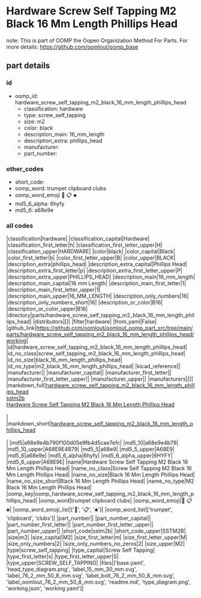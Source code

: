 # Hardware Screw Self Tapping M2 Black 16 Mm Length Phillips Head  

note: This is part of OOMP the Oopen Organization Method For Parts. For more details: https://github.com/oomlout/oomp_base

##  part details





### id
* oomp_id: hardware_screw_self_tapping_m2_black_16_mm_length_phillips_head
  * classification: hardware
  * type: screw_self_tapping
  * size: m2
  * color: black
  * description_main: 16_mm_length
  * description_extra: phillips_head
  * manufacturer: 
  * part_number: 

### other_codes
* short_code: 
* oomp_word: trumpet clipboard clubs
* oomp_word_emoji :trumpet: :clipboard: :clubs:
* md5_6_alpha: 6hyfy
* md5_6: a68e9e

### all codes 
|classification|hardware|
|classification_capital|Hardware|
|classification_first_letter|h|
|classification_first_letter_upper|H|
|classification_upper|HARDWARE|
|color|black|
|color_capital|Black|
|color_first_letter|b|
|color_first_letter_upper|B|
|color_upper|BLACK|
|description_extra|phillips_head|
|description_extra_capital|Phillips Head|
|description_extra_first_letter|p|
|description_extra_first_letter_upper|P|
|description_extra_upper|PHILLIPS_HEAD|
|description_main|16_mm_length|
|description_main_capital|16 mm Length|
|description_main_first_letter|1|
|description_main_first_letter_upper|1|
|description_main_upper|16_MM_LENGTH|
|description_only_numbers|16|
|description_only_numbers_short|16|
|description_or_color|B16|
|description_or_color_upper|B16|
|directory|parts/hardware_screw_self_tapping_m2_black_16_mm_length_phillips_head|
|distributors|[]|
|filter|hardware|
|from_yaml|False|
|github_link|https://github.com/oomlout/oomlout_oomp_part_src/tree/main/parts/hardware_screw_self_tapping_m2_black_16_mm_length_phillips_head/working|
|id|hardware_screw_self_tapping_m2_black_16_mm_length_phillips_head|
|id_no_class|screw_self_tapping_m2_black_16_mm_length_phillips_head|
|id_no_size|black_16_mm_length_phillips_head|
|id_no_type|m2_black_16_mm_length_phillips_head|
|kicad_reference||
|manufacturer||
|manufacturer_capital||
|manufacturer_first_letter||
|manufacturer_first_letter_upper||
|manufacturer_upper||
|manufacturers|[]|
|markdown_full|[hardware_screw_self_tapping_m2_black_16_mm_length_phillips_head](https://github.com/oomlout/oomlout_oomp_part_src/tree/main/parts/hardware_screw_self_tapping_m2_black_16_mm_length_phillips_head/working)<br>[sstm2b](https://github.com/oomlout/oomlout_oomp_part_src/tree/main/parts/hardware_screw_self_tapping_m2_black_16_mm_length_phillips_head/working)<br>[Hardware Screw Self Tapping M2 Black 16 Mm Length Phillips Head](https://github.com/oomlout/oomlout_oomp_part_src/tree/main/parts/hardware_screw_self_tapping_m2_black_16_mm_length_phillips_head/working)<br><br>|
|markdown_short|[hardware_screw_self_tapping_m2_black_16_mm_length_phillips_head](https://github.com/oomlout/oomlout_oomp_part_src/tree/main/parts/hardware_screw_self_tapping_m2_black_16_mm_length_phillips_head/working)<br><br>|
|md5|a68e9e4b790f100d05e9fb4d5cae7efc|
|md5_10|a68e9e4b79|
|md5_10_upper|A68E9E4B79|
|md5_5|a68e9|
|md5_5_upper|A68E9|
|md5_6|a68e9e|
|md5_6_alpha|6hyfy|
|md5_6_alpha_upper|6HYFY|
|md5_6_upper|A68E9E|
|name|Hardware Screw Self Tapping M2 Black 16 Mm Length Phillips Head|
|name_no_class|Screw Self Tapping M2 Black 16 Mm Length Phillips Head|
|name_no_size|Black 16 Mm Length Phillips Head|
|name_no_size_short|Black 16 Mm Length Phillips Head|
|name_no_type|M2 Black 16 Mm Length Phillips Head|
|oomp_key|oomp_hardware_screw_self_tapping_m2_black_16_mm_length_phillips_head|
|oomp_word|trumpet clipboard clubs|
|oomp_word_emoji|:trumpet: :clipboard: :clubs:|
|oomp_word_emoji_list|[':trumpet:', ':clipboard:', ':clubs:']|
|oomp_word_list|['trumpet', 'clipboard', 'clubs']|
|part_number||
|part_number_capital||
|part_number_first_letter||
|part_number_first_letter_upper||
|part_number_upper||
|short_code|sstm2b|
|short_code_upper|SSTM2B|
|size|m2|
|size_capital|M2|
|size_first_letter|m|
|size_first_letter_upper|M|
|size_only_numbers|2|
|size_only_numbers_no_zeros|2|
|size_upper|M2|
|type|screw_self_tapping|
|type_capital|Screw Self Tapping|
|type_first_letter|s|
|type_first_letter_upper|S|
|type_upper|SCREW_SELF_TAPPING|
|files|['base.yaml', 'head_type_diagram.png', 'label_15_mm_30_mm.svg', 'label_76_2_mm_50_8_mm.svg', 'label_bolt_76_2_mm_50_8_mm.svg', 'label_oomlout_76_2_mm_50_8_mm.svg', 'readme.md', 'type_diagram.png', 'working.json', 'working.yaml']|
